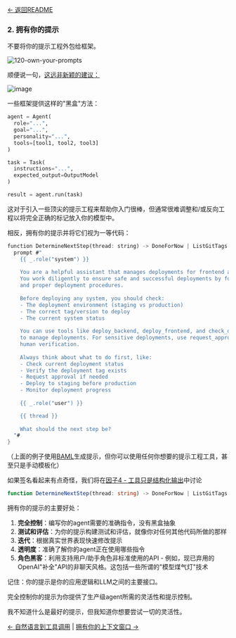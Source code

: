[← 返回README](https://github.com/humanlayer/12-factor-agents/blob/main/README.md)

### 2. 拥有你的提示

不要将你的提示工程外包给框架。

![120-own-your-prompts](https://github.com/humanlayer/12-factor-agents/blob/main/img/120-own-your-prompts.png)

顺便说一句，[这远非新颖的建议：](https://hamel.dev/blog/posts/prompt/)

![image](https://github.com/user-attachments/assets/575bab37-0f96-49fb-9ce3-9a883cdd420b)

一些框架提供这样的"黑盒"方法：

```python
agent = Agent(
  role="...",
  goal="...",
  personality="...",
  tools=[tool1, tool2, tool3]
)

task = Task(
  instructions="...",
  expected_output=OutputModel
)

result = agent.run(task)
```

这对于引入一些顶尖的提示工程来帮助你入门很棒，但通常很难调整和/或反向工程以将完全正确的标记放入你的模型中。

相反，拥有你的提示并将它们视为一等代码：

```rust
function DetermineNextStep(thread: string) -> DoneForNow | ListGitTags | DeployBackend | DeployFrontend | RequestMoreInformation {
  prompt #"
    {{ _.role("system") }}
    
    You are a helpful assistant that manages deployments for frontend and backend systems.
    You work diligently to ensure safe and successful deployments by following best practices
    and proper deployment procedures.
    
    Before deploying any system, you should check:
    - The deployment environment (staging vs production)
    - The correct tag/version to deploy
    - The current system status
    
    You can use tools like deploy_backend, deploy_frontend, and check_deployment_status
    to manage deployments. For sensitive deployments, use request_approval to get
    human verification.
    
    Always think about what to do first, like:
    - Check current deployment status
    - Verify the deployment tag exists
    - Request approval if needed
    - Deploy to staging before production
    - Monitor deployment progress
    
    {{ _.role("user") }}

    {{ thread }}
    
    What should the next step be?
  "#
}
```

（上面的例子使用[BAML](https://github.com/boundaryml/baml)生成提示，但你可以使用任何你想要的提示工程工具，甚至只是手动模板化）

如果签名看起来有点奇怪，我们将在[因子4 - 工具只是结构化输出](https://github.com/humanlayer/12-factor-agents/blob/main/content/factor-04-tools-are-structured-outputs.md)中讨论

```typescript
function DetermineNextStep(thread: string) -> DoneForNow | ListGitTags | DeployBackend | DeployFrontend | RequestMoreInformation {
```

拥有你的提示的主要好处：

1. **完全控制**：编写你的agent需要的准确指令，没有黑盒抽象
2. **测试和评估**：为你的提示构建测试和评估，就像你对任何其他代码所做的那样
3. **迭代**：根据真实世界表现快速修改提示
4. **透明度**：准确了解你的agent正在使用哪些指令
5. **角色黑客**：利用支持用户/助手角色非标准使用的API - 例如，现已弃用的OpenAI"补全"API的非聊天风格。这包括一些所谓的"模型煤气灯"技术

记住：你的提示是你的应用逻辑和LLM之间的主要接口。

完全控制你的提示为你提供了生产级agent所需的灵活性和提示控制。

我不知道什么是最好的提示，但我知道你想要尝试一切的灵活性。

[← 自然语言到工具调用](https://github.com/humanlayer/12-factor-agents/blob/main/content/factor-01-natural-language-to-tool-calls.md) | [拥有你的上下文窗口 →](https://github.com/humanlayer/12-factor-agents/blob/main/content/factor-03-own-your-context-window.md)